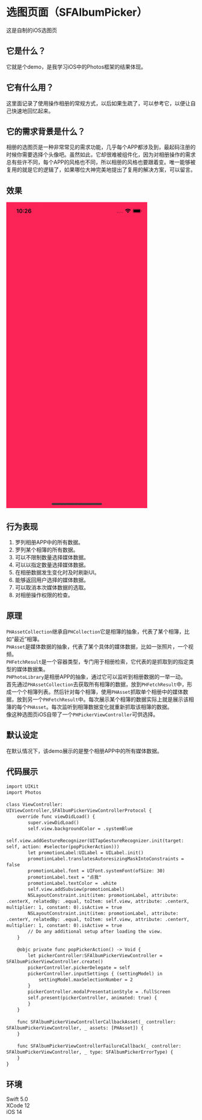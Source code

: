 # 选图页面（SFAlbumPicker）
这是自制的iOS选图页
## 它是什么？
它就是个demo，是我学习iOS中的Photos框架的结果体现。
## 它有什么用？
这里面记录了使用操作相册的常规方式，以后如果生疏了，可以参考它，以便让自己快速地回忆起来。
## 它的需求背景是什么？
相册的选图页是一种非常常见的需求功能，几乎每个APP都涉及到，最起码注册的时候你需要选择个头像吧。虽然如此，它却很难被组件化，因为对相册操作的需求总有些许不同，每个APP的风格也不同，所以相册的风格也要跟着变。唯一能够被复用的就是它的逻辑了，如果哪位大神完美地提出了复用的解决方案，可以留言。
## 效果
![演示](https://github.com/AbnormalProgrammer/SFAlbumPicker/raw/master/Resources/demo.gif)
## 行为表现
1. 罗列相册APP中的所有数据。
2. 罗列某个相簿的所有数据。
3. 可以不限制数量选择媒体数据。
4. 可以以指定数量选择媒体数据。
5. 在相册数据发生变化时及时刷新UI。
6. 能够返回用户选择的媒体数据。
7. 可以取消本次媒体数据的选取。
8. 对相册操作权限的检查。
## 原理
`PHAssetCollection`继承自`PHCollection`它是相簿的抽象，代表了某个相簿，比如“最近”相簿。<br>
`PHAsset`是媒体数据的抽象，代表了某个具体的媒体数据，比如一张照片，一个视频。<br>
`PHFetchResult`是一个容器类型，专门用于相册检索，它代表的是抓取到的指定类型的媒体数据集。<br>
`PHPhotoLibrary`是相册APP的抽象，通过它可以监听到相册数据的一举一动。<br>
首先通过`PHAssetCollection`去获取所有相簿的数据，放到`PHFetchResult`中，形成一个个相簿列表。然后针对每个相簿，使用`PHAsset`抓取单个相册中的媒体数据，放到另一个`PHFetchResult`中。每次展示某个相簿的数据实际上就是展示该相簿的每个`PHAsset`。每次监听到相簿数据变化就重新抓取该相簿的数据。<br>
像这种选图页iOS自带了一个`PHPickerViewController`可供选择。
## 默认设定
在默认情况下，该demo展示的是整个相册APP中的所有媒体数据。
## 代码展示
```
import UIKit
import Photos

class ViewController: UIViewController,SFAlbumPickerViewControllerProtocol {
    override func viewDidLoad() {
        super.viewDidLoad()
        self.view.backgroundColor = .systemBlue
        self.view.addGestureRecognizer(UITapGestureRecognizer.init(target: self, action: #selector(popPickerAction)))
        let promotionLabel:UILabel = UILabel.init()
        promotionLabel.translatesAutoresizingMaskIntoConstraints = false
        promotionLabel.font = UIFont.systemFont(ofSize: 30)
        promotionLabel.text = "点我"
        promotionLabel.textColor = .white
        self.view.addSubview(promotionLabel)
        NSLayoutConstraint.init(item: promotionLabel, attribute: .centerX, relatedBy: .equal, toItem: self.view, attribute: .centerX, multiplier: 1, constant: 0).isActive = true
        NSLayoutConstraint.init(item: promotionLabel, attribute: .centerY, relatedBy: .equal, toItem: self.view, attribute: .centerY, multiplier: 1, constant: 0).isActive = true
        // Do any additional setup after loading the view.
    }
    
    @objc private func popPickerAction() -> Void {
        let pickerController:SFAlbumPickerViewController = SFAlbumPickerViewController.create()
        pickerController.pickerDelegate = self
        pickerController.inputSettings { (settingModel) in
            settingModel.maxSelectionNumber = 2
        }
        pickerController.modalPresentationStyle = .fullScreen
        self.present(pickerController, animated: true) {
        }
    }
    
    func SFAlbumPickerViewControllerCallbackAsset(_ controller: SFAlbumPickerViewController, _ assets: [PHAsset]) {
    }
    
    func SFAlbumPickerViewControllerFailureCallback(_ controller: SFAlbumPickerViewController, _ type: SFAlbumPickerErrorType) {
    }
}
```
## 环境
Swift 5.0<br>
XCode 12<br>
iOS 14<br>
